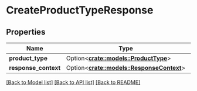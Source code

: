 # CreateProductTypeResponse

## Properties

Name | Type | Description | Notes
------------ | ------------- | ------------- | -------------
**product_type** | Option<[**crate::models::ProductType**](ProductType.md)> |  | [optional]
**response_context** | Option<[**crate::models::ResponseContext**](ResponseContext.md)> |  | [optional]

[[Back to Model list]](../README.md#documentation-for-models) [[Back to API list]](../README.md#documentation-for-api-endpoints) [[Back to README]](../README.md)


